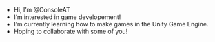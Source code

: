 - Hi, I’m @ConsoleAT
- I’m interested in game developement!
- I’m currently learning how to make games in the Unity Game Engine.
- Hoping to collaborate with some of you!


